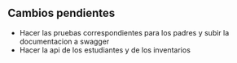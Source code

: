 ## Cambios pendientes

- Hacer las pruebas correspondientes para los padres y subir la documentacion a swagger
- Hacer la api de los estudiantes y de los inventarios 
